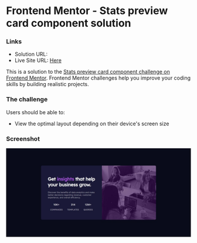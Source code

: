 # Frontend Mentor - Stats preview card component solution

### Links

- Solution URL:
- Live Site URL: [Here](https://gabyeager.github.io/Front-End-Mentor-Challenges/Newbie/Stats%20preview%20card%20component/)

This is a solution to the [Stats preview card component challenge on Frontend Mentor](https://www.frontendmentor.io/challenges/stats-preview-card-component-8JqbgoU62). Frontend Mentor challenges help you improve your coding skills by building realistic projects. 

### The challenge

Users should be able to:

- View the optimal layout depending on their device's screen size

### Screenshot

![](./design/screenshot.jpeg)


